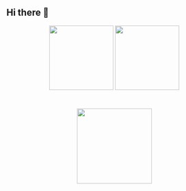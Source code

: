 ## Hi there 👋


<p align='center'>
   <a href="https://github-readme-stats.vercel.app/api?username=Lordrizal&show_icons=true&count_private=true">
       <img height=150 src="https://github-readme-stats.vercel.app/api?username=Lordrizal&show_icons=true&count_private=true"/></a>
   <a href="https://github-readme-stats.vercel.app/api/top-langs/?username=Lordrizal&layout=compact">
       <img height=150 src="https://github-readme-stats.vercel.app/api/top-langs/?username=Lordrizal3&layout=compact"/></a>
</p>

<div align="center" style="margin: 40px 0">
   <a href="https://github.com/Lordrizal/github-profile-views-counter">
       <img width="175px" src="https://komarev.com/ghpvc/?username=Lordrizal&color=DE002D">
   </a>
</div>
<!--
**Lordrizal/Lordrizal** is a ✨ _special_ ✨ repository because its `README.md` (this file) appears on your GitHub profile.

Here are some ideas to get you started:

- 🔭 I’m currently working on ...
- 🌱 I’m currently learning ...
- 👯 I’m looking to collaborate on ...
- 🤔 I’m looking for help with ...
- 💬 Ask me about ...
- 📫 How to reach me: ...
- 😄 Pronouns: ...
- ⚡ Fun fact: ...
-->
